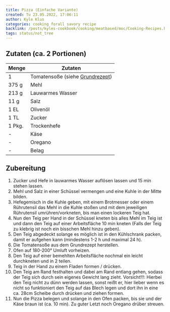 ```yaml
---
title: Pizza (Einfache Variante)
created: Tu 23.05.2022, 17:06:11
author: Kyle Klus
categories: cooking forall savory recipe
backlink: /posts/kyles-cookbook/cooking/meatbased/moc/Cooking-Recipes.html
tags: status/not_tree
---
```


## Zutaten (ca. 2 Portionen)

| Menge            | Zutaten                            |
| ---------------- | ---------------------------------- |
| 1                | Tomatensoße (siehe [Grundrezept](/posts/kyles-cookbook/cooking/vegan/savory/recipe/Tomatensoße-Grundrezept.html)) |
| 375 g             | Mehl                               |
| 213 g             | Lauwarmes Wasser                   |
| 11 g              | Salz                               |
| 1 EL              | Olivenöl                           |
| 1 TL              | Zucker                             |
| 1 Pkg.             | Trockenhefe                        |
| -                | Käse                               |
| -                | Oregano                            |
| -                | Belag                              |

## Zubereitung

1. Zucker und Hefe in lauwarmes Wasser auflösen lassen und 15 min stehen lassen.
2. Mehl und Salz in einer Schüssel vermengen und eine Kuhle in der Mitte bilden.
3. Hefegemisch in die Kuhle geben, mit einem Brotmesser oder einem Rührutensil das Mehl in die Kuhle stoßen und mit dem jeweiligen Rührutensil umrühren/vorkneten, bis man einen lockeren Teig hat.
4. Nun den Teig per Hand in der Schüssel kneten bis alles Mehl im Teig ist und dann den Teig auf einer Arbeitsfläche 10 min kneten (Falls der Teig zu klebrig ist noch ein bisschen Mehl hinzu geben).
5. Den Teig abgedeckt solange es möglich ist in den Kühlschrank packen, damit er aufgehen kann (mindestens 1-2 h und maximal 24 h).
6. Die Tomatensoße aus dem Grundrezept herstellen.
7. Ofen auf 180-200° Umluft vorheizen.
8. Den Teig auf einer bemehlten Arbeitsfläche nochmal ein leicht durchkneten und in 2 teilen.
9. Teig in der Hand zu einem Fladen formen / drücken.
10. Den Teig am Rand festhalten und dabei am Rand entlang gehen, sodass der Teig sich durch sein eigenes Gewicht lang zieht. Vorsicht!!!: Hierbei den Teig nicht zu dünn werden lassen, sonst reißt er, hier lieber wenn es nicht so funktioniert den Teig auf das Blech legen und dort ihn in eine ca. 28cm Scheibe durch drücken und ziehen formen.
11. Nun die Pizza belegen und solange in den Ofen packen, bis sie und der Käse braun ist (ca. 10 min). Zu guter Letzt noch Oregano drüber streuen.
